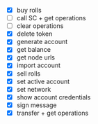 - [x] buy rolls
- [ ] call SC + get operations
- [ ] clear operations
- [x] delete token
- [x] generate account
- [x] get balance
- [x] get node urls
- [x] import account
- [x] sell rolls
- [x] set active account
- [x] set network
- [x] show account credentials
- [x] sign message
- [x] transfer + get operations
